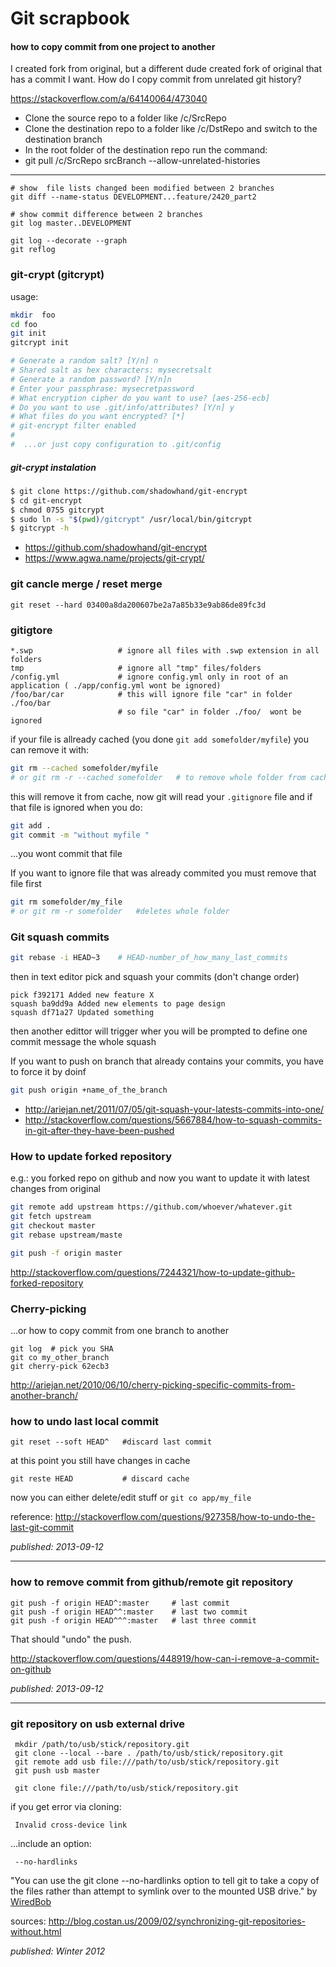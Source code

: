 # Git scrapbook


#### how to copy commit from one project to another

I created fork from original, but a different dude created fork of original that has a commit I want. How do I copy commit from unrelated git history?

https://stackoverflow.com/a/64140064/473040

* Clone the source repo to a folder like /c/SrcRepo
* Clone the destination repo to a folder like /c/DstRepo and switch to the destination branch
* In the root folder of the destination repo run the command:
* git pull /c/SrcRepo srcBranch --allow-unrelated-histories

------------------------

```
# show  file lists changed been modified between 2 branches
git diff --name-status DEVELOPMENT...feature/2420_part2
```


```
# show commit difference between 2 branches
git log master..DEVELOPMENT 
```

```
git log --decorate --graph
git reflog
```

### git-crypt (gitcrypt)

usage:

```sh
mkdir  foo
cd foo
git init
gitcrypt init

# Generate a random salt? [Y/n] n
# Shared salt as hex characters: mysecretsalt
# Generate a random password? [Y/n]n
# Enter your passphrase: mysecretpassword
# What encryption cipher do you want to use? [aes-256-ecb] 
# Do you want to use .git/info/attributes? [Y/n] y
# What files do you want encrypted? [*] 
# git-encrypt filter enabled
#
#  ...or just copy configuration to .git/config
```

##### git-crypt instalation

```sh
$ git clone https://github.com/shadowhand/git-encrypt
$ cd git-encrypt
$ chmod 0755 gitcrypt
$ sudo ln -s "$(pwd)/gitcrypt" /usr/local/bin/gitcrypt
$ gitcrypt -h
```

* https://github.com/shadowhand/git-encrypt
* https://www.agwa.name/projects/git-crypt/

### git cancle merge / reset merge

```
git reset --hard 03400a8da200607be2a7a85b33e9ab86de89fc3d
```

### gitigtore

```
*.swp                   # ignore all files with .swp extension in all folders
tmp                     # ignore all "tmp" files/folders 
/config.yml             # ignore config.yml only in root of an application ( ./app/config.yml wont be ignored)
/foo/bar/car            # this will ignore file "car" in folder ./foo/bar
                        # so file "car" in folder ./foo/  wont be ignored
```

if your file is allready cached (you done `git add somefolder/myfile`) you can remove it with:

```sh
git rm --cached somefolder/myfile
# or git rm -r --cached somefolder   # to remove whole folder from cache
```

this will remove it from cache, now git will read your `.gitignore` file and if that file is ignored when you do:

```sh
git add .
git commit -m "without myfile "
```

...you wont commit that file

If you want to ignore file that was already commited you must remove that file first 

```sh
git rm somefolder/my_file
# or git rm -r somefolder   #deletes whole folder
```



### Git squash commits

```bash
git rebase -i HEAD~3    # HEAD-number_of_how_many_last_commits
```

then in text editor pick and squash your commits (don't change order)

```
pick f392171 Added new feature X
squash ba9dd9a Added new elements to page design
squash df71a27 Updated something
```

then another edittor will trigger wher you will be prompted to define one commit message the whole squash

If you want to push on branch that already contains your commits, you have to force it by doinf 

```bash
git push origin +name_of_the_branch
```

* http://ariejan.net/2011/07/05/git-squash-your-latests-commits-into-one/
* http://stackoverflow.com/questions/5667884/how-to-squash-commits-in-git-after-they-have-been-pushed


### How to update forked repository

e.g.: you forked repo on github and now you want to update it with latest changes from original

```bash
git remote add upstream https://github.com/whoever/whatever.git
git fetch upstream
git checkout master
git rebase upstream/maste

git push -f origin master
```


http://stackoverflow.com/questions/7244321/how-to-update-github-forked-repository

### Cherry-picking 

...or how to copy commit from one branch to another

    git log  # pick you SHA
    git co my_other_branch
    git cherry-pick 62ecb3

http://ariejan.net/2010/06/10/cherry-picking-specific-commits-from-another-branch/

### how to undo last local commit 

    git reset --soft HEAD^   #discard last commit

at this point you still have changes in cache

    git reste HEAD           # discard cache
    
now you can either delete/edit stuff or `git co app/my_file`

reference: http://stackoverflow.com/questions/927358/how-to-undo-the-last-git-commit    

_published: 2013-09-12_

***

### how to remove commit from github/remote git repository 

    git push -f origin HEAD^:master     # last commit
    git push -f origin HEAD^^:master    # last two commit
    git push -f origin HEAD^^^:master   # last three commit

That should "undo" the push.

http://stackoverflow.com/questions/448919/how-can-i-remove-a-commit-on-github

_published: 2013-09-12_

***

### git repository on usb external drive

     mkdir /path/to/usb/stick/repository.git
     git clone --local --bare . /path/to/usb/stick/repository.git
     git remote add usb file:///path/to/usb/stick/repository.git
     git push usb master

     git clone file:///path/to/usb/stick/repository.git

if you get  error via cloning:

     Invalid cross-device link

...include an option:

     --no-hardlinks

"You can use the git clone --no-hardlinks option to tell git to take a copy of the files rather than attempt to symlink over to the mounted USB drive."  by [WiredBob](http://blog.costan.us/2009/02/synchronizing-git-repositories-without.html#c2100313269010531565)

sources: http://blog.costan.us/2009/02/synchronizing-git-repositories-without.html

_published: Winter 2012_

